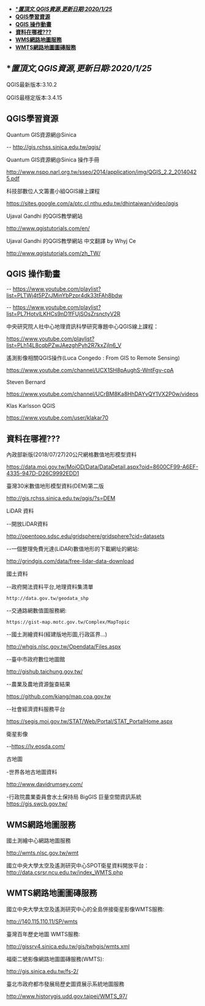 - [********置頂文,QGIS資源,更新日期:2020/1/25*******](#%e7%bd%ae%e9%a0%82%e6%96%87qgis%e8%b3%87%e6%ba%90%e6%9b%b4%e6%96%b0%e6%97%a5%e6%9c%9f2020125)
- [********QGIS學習資源********](#qgis%e5%ad%b8%e7%bf%92%e8%b3%87%e6%ba%90)
- [********QGIS 操作動畫********](#qgis-%e6%93%8d%e4%bd%9c%e5%8b%95%e7%95%ab)
- [********資料在哪裡???********](#%e8%b3%87%e6%96%99%e5%9c%a8%e5%93%aa%e8%a3%a1)
- [********WMS網路地圖服務********](#wms%e7%b6%b2%e8%b7%af%e5%9c%b0%e5%9c%96%e6%9c%8d%e5%8b%99)
- [********WMTS網路地圖圖磚服務********](#wmts%e7%b6%b2%e8%b7%af%e5%9c%b0%e5%9c%96%e5%9c%96%e7%a3%9a%e6%9c%8d%e5%8b%99)

## ********置頂文,QGIS資源,更新日期:2020/1/25*******  
  
QGIS最新版本:3.10.2  
  
QGIS最穩定版本:3.4.15  
  
## ********QGIS學習資源********  
  
Quantum GIS資源網@Sinica   
  
  -- http://gis.rchss.sinica.edu.tw/qgis/  
  
Quantum GIS資源網@Sinica 操作手冊  
  
http://www.nspo.narl.org.tw/sseo/2014/application/img/QGIS_2.2_20140425.pdf  
  
科技部數位人文籌畫小組QGIS線上課程  
  
https://sites.google.com/a/ptc.cl.nthu.edu.tw/dhintaiwan/video/qgis  
  
Ujaval Gandhi 的QGIS教學網站  
  
http://www.qgistutorials.com/en/  
  
Ujaval Gandhi 的QGIS教學網站 中文翻譯 by Whyj Ce  
  
http://www.qgistutorials.com/zh_TW/  
  
## ********QGIS 操作動畫********  
  
  -- https://www.youtube.com/playlist?list=PLTWj4t5PZrJMinYbPzpr4dk33tFAh8bdw  
  
 --  https://www.youtube.com/playlist?list=PL7HotvlLKHCs9nD1fFUjSOsZrsnctyV2R  
  
中央研究院人社中心地理資訊科學研究專題中心QGIS線上課程：  
  
https://www.youtube.com/playlist?list=PLh14L8cqbPZwJAezghPyh2R7kxZjIn6_V  
  
遙測影像相關QGIS操作(Luca Congedo : From GIS to Remote Sensing)  
  
https://www.youtube.com/channel/UCX1SH8pAughS-WntFgv-cpA  
  
Steven Bernard  
  
https://www.youtube.com/channel/UCrBM8Ka8HhDAYvQY1VX2P0w/videos  
  
 Klas Karlsson QGIS  
  
https://www.youtube.com/user/klakar70  
  
## ********資料在哪裡???********  
  
內政部新版(2018/07/27)20公尺網格數值地形模型資料  
  
https://data.moi.gov.tw/MoiOD/Data/DataDetail.aspx?oid=8600CF99-A6EF-4335-947D-D26C9992EDD1  
  
臺灣30米數值地形模型資料(DEM)第二版  
  
http://gis.rchss.sinica.edu.tw/qgis/?s=DEM  
  
LiDAR 資料  
  
 --開放LiDAR資料  
  
   http://opentopo.sdsc.edu/gridsphere/gridsphere?cid=datasets  
  
   
  
--一個整理免費光達(LiDAR)數值地形的下載網址的網站:  
  
   http://grindgis.com/data/free-lidar-data-download  
  
國土資料  
  
 --政府開法資料平台,地理資料集清單    
  
    http://data.gov.tw/geodata_shp  
  
 --交通路網數值圖服務網:  
  
    https://gist-map.motc.gov.tw/Complex/MapTopic  
  
--國土測繪資料(經建版地形圖,行政區界...)  
  
   http://whgis.nlsc.gov.tw/Opendata/Files.aspx  
  
--臺中市政府數位地圖館  
  
   http://gishub.taichung.gov.tw/  
  
--農業及農地資源盤查結果  
  
 https://github.com/kiang/map.coa.gov.tw  
  
--社會經濟資料服務平台  
  
https://segis.moi.gov.tw/STAT/Web/Portal/STAT_PortalHome.aspx  
  
衛星影像  
  
--https://lv.eosda.com/  
  
古地圖  
  
-世界各地古地圖資料  
  
http://www.davidrumsey.com/  
  
-行政院農業委員會水土保持局 BigGIS 巨量空間資訊系統  
https://gis.swcb.gov.tw/  
  
## ********WMS網路地圖服務********  
  
國土測繪中心網路地圖服務  
  
http://wmts.nlsc.gov.tw/wmt  
  
國立中央大學太空及遙測研究中心SPOT衛星資料開放平台： http://data.csrsr.ncu.edu.tw/index_WMTS.php  
  
## ********WMTS網路地圖圖磚服務********  
  
國立中央大學太空及遙測研究中心的全島併接衛星影像WMTS服務:   
  
http://140.115.110.11/SP/wmts  
  
臺灣百年歷史地圖 WMTS服務:  
  
 http://gissrv4.sinica.edu.tw/gis/twhgis/wmts.xml  
  
福衛二號影像網路地圖圖磚服務(WMTS):  
  
http://gis.sinica.edu.tw/fs-2/  
  
臺北市政府都市發展局歷史圖資展示系統地圖服務  
  
http://www.historygis.udd.gov.taipei/WMTS_97/  